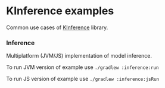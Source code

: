 # KInference examples

Common use cases of [KInference](https://github.com/JetBrains-Research/kinference) library. 

### Inference
Multiplatform (JVM/JS) implementation of model inference.

To run JVM version of example use `./gradlew :inference:run`

To run JS version of example use `./gradlew :inference:jsRun`